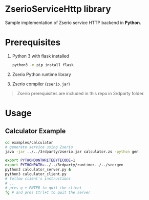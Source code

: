 # ZserioServiceHttp library

Sample implementation of Zserio service HTTP backend in **Python**.

# Prerequisites

   1. Python 3 with flask installed

      ```bash
      python3 -m pip install flask
      ```

   2. Zserio Python runtime library
   3. Zserio compiler (`zserio.jar`)

> Zserio prerequisites are included in this repo in 3rdparty folder.

# Usage

## Calculator Example

```bash
cd examples/calculator
# generate service using Zserio
java -jar ../../3rdparty/zserio.jar calculator.zs -python gen

export PYTHONDONTWRITEBYTECODE=1
export PYTHONPATH=../../3rdparty/runtime:../../src:gen
python3 calculator_server.py &
python3 calculator_client.py
# follow client's instructions
# ...
# pres q + ENTER to quit the client
fg # and pres Ctrl+C to quit the server
```
